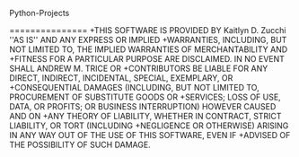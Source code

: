 
Python-Projects

===============
+THIS SOFTWARE IS PROVIDED BY Kaitlyn D. Zucchi ''AS IS'' AND ANY EXPRESS OR IMPLIED 
+WARRANTIES, INCLUDING, BUT NOT LIMITED TO, THE IMPLIED WARRANTIES OF MERCHANTABILITY AND
+FITNESS FOR A PARTICULAR PURPOSE ARE DISCLAIMED. IN NO EVENT SHALL ANDREW M. TRICE OR
+CONTRIBUTORS BE LIABLE FOR ANY DIRECT, INDIRECT, INCIDENTAL, SPECIAL, EXEMPLARY, OR  
+CONSEQUENTIAL DAMAGES (INCLUDING, BUT NOT LIMITED TO, PROCUREMENT OF SUBSTITUTE GOODS OR 
+SERVICES; LOSS OF USE, DATA, OR PROFITS; OR BUSINESS INTERRUPTION) HOWEVER CAUSED AND ON 
+ANY THEORY OF LIABILITY, WHETHER IN CONTRACT, STRICT LIABILITY, OR TORT (INCLUDING 
+NEGLIGENCE OR OTHERWISE) ARISING IN ANY WAY OUT OF THE USE OF THIS SOFTWARE, EVEN IF 
+ADVISED OF THE POSSIBILITY OF SUCH DAMAGE.
